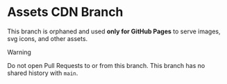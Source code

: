 # Assets CDN Branch

This branch is orphaned and used **only for GitHub Pages** to serve images, svg icons, and other assets.

> [!WARNING]
> Do not open Pull Requests to or from this branch.
> This branch has no shared history with `main`.